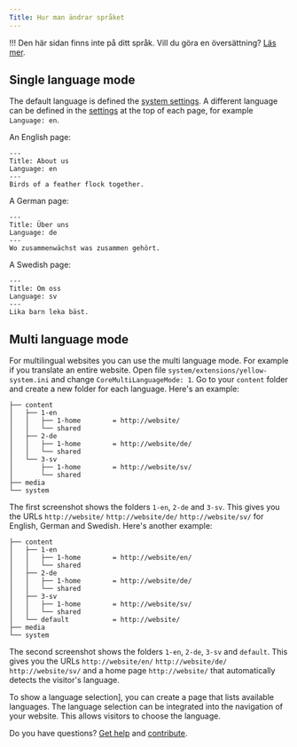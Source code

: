 ```yaml
---
Title: Hur man ändrar språket
---
```

!!! Den här sidan finns inte på ditt språk. Vill du göra en översättning? [Läs mer](/sv/yellow/help/contributing-guidelines).

## Single language mode

The default language is defined the [system settings](how-to-adjust-system#system-settings). A different language can be defined in the [settings](how-to-adjust-system#settings) at the top of each page, for example `Language: en`.

An English page:

```
---
Title: About us
Language: en
---
Birds of a feather flock together.
```

A German page:

```
---
Title: Über uns
Language: de
---
Wo zusammenwächst was zusammen gehört.
```

A Swedish page:

```
---
Title: Om oss
Language: sv
---
Lika barn leka bäst.
```

## Multi language mode

For multilingual websites you can use the multi language mode. For example if you translate an entire website. Open file `system/extensions/yellow-system.ini` and change `CoreMultiLanguageMode: 1`. Go to your `content` folder and create a new folder for each language. Here's an example:

```
├── content               
│   ├── 1-en              
│   │   ├── 1-home        = http://website/
│   │   └── shared    
│   ├── 2-de              
│   │   ├── 1-home        = http://website/de/
│   │   └── shared    
│   └── 3-sv              
│       ├── 1-home        = http://website/sv/
│       └── shared    
├── media                 
└── system                
```

The first screenshot shows the folders `1-en`, `2-de` and `3-sv`. This gives you the URLs `http://website/` `http://website/de/` `http://website/sv/` for English, German and Swedish. Here's another example:

```
├── content               
│   ├── 1-en              
│   │   ├── 1-home        = http://website/en/
│   │   └── shared    
│   ├── 2-de              
│   │   ├── 1-home        = http://website/de/
│   │   └── shared    
│   ├── 3-sv              
│   │   ├── 1-home        = http://website/sv/
│   │   └── shared    
│   └── default           = http://website/       
├── media                 
└── system                
```

The second screenshot shows the folders `1-en`, `2-de`, `3-sv` and `default`. This gives you the URLs `http://website/en/` `http://website/de/` `http://website/sv/` and a home page `http://website/` that automatically detects the visitor's language. 

To show a language selection], you can create a page that lists available languages. The language selection can be integrated into the navigation of your website. This allows visitors to choose the language.

Do you have questions? [Get help](.) and [contribute](contributing-guidelines).

